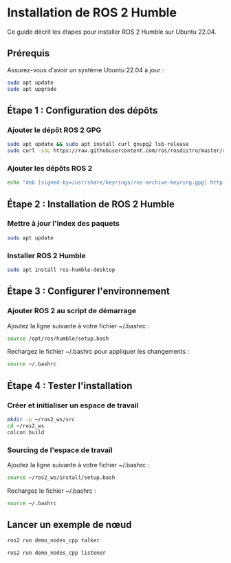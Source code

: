 # Installation de ROS 2 Humble

Ce guide décrit les étapes pour installer ROS 2 Humble sur Ubuntu 22.04.

## Prérequis

Assurez-vous d'avoir un système Ubuntu 22.04 à jour :

```sh
sudo apt update
sudo apt upgrade
```

## Étape 1 : Configuration des dépôts
### Ajouter le dépôt ROS 2 GPG

```sh
sudo apt update && sudo apt install curl gnupg2 lsb-release
sudo curl -sSL https://raw.githubusercontent.com/ros/rosdistro/master/ros.key -o /usr/share/keyrings/ros-archive-keyring.gpg
```

### Ajouter les dépôts ROS 2
```sh
echo "deb [signed-by=/usr/share/keyrings/ros-archive-keyring.gpg] http://packages.ros.org/ros2/ubuntu $(lsb_release -cs) main" | sudo tee /etc/apt/sources.list.d/ros2.list > /dev/null
```

## Étape 2 : Installation de ROS 2 Humble
### Mettre à jour l'index des paquets
```sh
sudo apt update
```

### Installer ROS 2 Humble

```sh
sudo apt install ros-humble-desktop
```

## Étape 3 : Configurer l'environnement
### Ajouter ROS 2 au script de démarrage

Ajoutez la ligne suivante à votre fichier ~/.bashrc :

```sh
source /opt/ros/humble/setup.bash

```
Rechargez le fichier ~/.bashrc pour appliquer les changements :

```sh
source ~/.bashrc

```

## Étape 4 : Tester l'installation
### Créer et initialiser un espace de travail

```sh
mkdir -p ~/ros2_ws/src
cd ~/ros2_ws
colcon build

```
### Sourcing de l'espace de travail
Ajoutez la ligne suivante à votre fichier ~/.bashrc :

```sh
source ~/ros2_ws/install/setup.bash
```

Rechargez le fichier ~/.bashrc :

```sh
source ~/.bashrc
```

## Lancer un exemple de nœud

```sh
ros2 run demo_nodes_cpp talker
```


```sh
ros2 run demo_nodes_cpp listener
```
